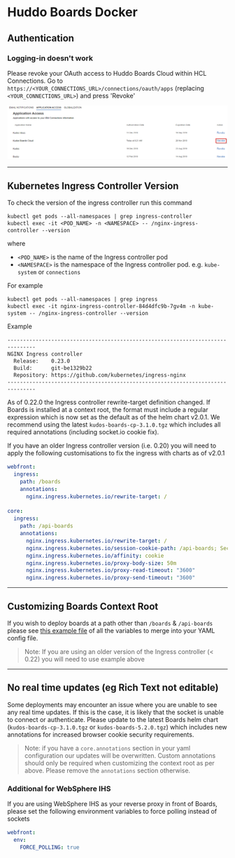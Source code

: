 # Huddo Boards Docker

## Authentication

### Logging-in doesn't work

Please revoke your OAuth access to Huddo Boards Cloud within HCL Connections.
Go to `https://<YOUR_CONNECTIONS_URL>/connections/oauth/apps` (replacing `<YOUR_CONNECTIONS_URL>`) and press 'Revoke'

![Application Access](/assets/connections/application-access.png)

---

## Kubernetes Ingress Controller Version

To check the version of the ingress controller run this command

    kubectl get pods --all-namespaces | grep ingress-controller
    kubectl exec -it <POD_NAME> -n <NAMESPACE> -- /nginx-ingress-controller --version

where

- `<POD_NAME>` is the name of the Ingress controller pod
- `<NAMESPACE>` is the namespace of the Ingress controller pod. e.g. `kube-system` or `connections`

For example

    kubectl get pods --all-namespaces | grep ingress
    kubectl exec -it nginx-ingress-controller-84d4dfc9b-7gv4m -n kube-system -- /nginx-ingress-controller --version

Example

    -------------------------------------------------------------------------------
    NGINX Ingress controller
      Release:    0.23.0
      Build:      git-be1329b22
      Repository: https://github.com/kubernetes/ingress-nginx
    -------------------------------------------------------------------------------

As of 0.22.0 the Ingress controller rewrite-target definition changed. If Boards is installed at a context root, the format must include a regular expression which is now set as the default as of the helm chart v2.0.1.  We recommend using the latest `kudos-boards-cp-3.1.0.tgz` which includes all required annotations (including socket.io cookie fix).

If you have an older Ingress controller version (i.e. 0.20) you will need to apply the following customisations to fix the ingress with charts as of v2.0.1

```yaml
webfront:
  ingress:
    path: /boards
    annotations:
      nginx.ingress.kubernetes.io/rewrite-target: /

core:
  ingress:
    path: /api-boards
    annotations:
      nginx.ingress.kubernetes.io/rewrite-target: /
      nginx.ingress.kubernetes.io/session-cookie-path: /api-boards; Secure
      nginx.ingress.kubernetes.io/affinity: cookie
      nginx.ingress.kubernetes.io/proxy-body-size: 50m
      nginx.ingress.kubernetes.io/proxy-read-timeout: "3600"
      nginx.ingress.kubernetes.io/proxy-send-timeout: "3600"
```

---

## Customizing Boards Context Root

If you wish to deploy boards at a path other than `/boards` & `/api-boards` please see [this example file](/assets/config/kubernetes/custom-context-root.yaml) of all the variables to merge into your YAML config file.

> Note: If you are using an older version of the Ingress controller (< 0.22) you will need to use example above

---

## No real time updates (eg Rich Text not editable)

Some deployments may encounter an issue where you are unable to see any real time updates.  If this is the case, it is likely that the socket is unable to connect or authenticate. Please update to the latest Boards helm chart (`kudos-boards-cp-3.1.0.tgz` or `kudos-boards-5.2.0.tgz`) which includes new annotations for increased browser cookie security requirements.

> Note: if you have a `core.annotations` section in your yaml configuration our updates will be overwritten. Custom annotations should only be required when customizing the context root as per above. Please remove the `annotations` section otherwise.


### Additional for WebSphere IHS

If you are using WebSphere IHS as your reverse proxy in front of Boards, please set the following environment variables to force polling instead of sockets

```yaml
webfront:
  env:
    FORCE_POLLING: true
```